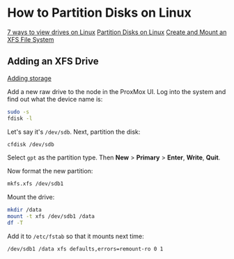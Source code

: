 # How to Partition Disks on Linux

[7 ways to view drives on Linux](https://www.tecmint.com/find-linux-filesystem-type/)
[Partition Disks on Linux](https://www.howtogeek.com/106873/how-to-use-fdisk-to-manage-partitions-on-linux/)
[Create and Mount an XFS File System](https://linoxide.com/file-system/create-mount-extend-xfs-filesystem/)

## Adding an XFS Drive

[Adding storage](https://nubcakes.net/index.php/2019/03/05/how-to-add-storage-to-proxmox/)

Add a new raw drive to the node in the ProxMox UI.  Log into the system and find out what the device name is:

```bash
sudo -s
fdisk -l
```

Let's say it's `/dev/sdb`.  Next, partition the disk:

```bash
cfdisk /dev/sdb
```

Select `gpt` as the partition type.  Then **New** > **Primary** > **Enter**, **Write**, **Quit**.

Now format the new partition:

```bash
mkfs.xfs /dev/sdb1
```

Mount the drive:

```bash
mkdir /data
mount -t xfs /dev/sdb1 /data
df -T
```

Add it to `/etc/fstab` so that it mounts next time:

```sh
/dev/sdb1 /data xfs defaults,errors=remount-ro 0 1
```
